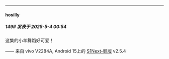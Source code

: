﻿
*****

####  hosilly  
##### 149#       发表于 2025-5-4 00:54

这集的小羊舞蹈好可爱！

—— 来自 vivo V2284A, Android 15上的 [S1Next-鹅版](https://github.com/ykrank/S1-Next/releases) v2.5.4

